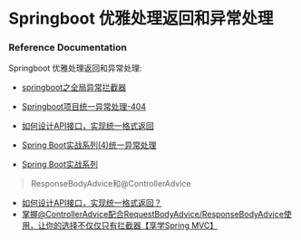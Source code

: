 # Springboot 优雅处理返回和异常处理

### Reference Documentation
Springboot 优雅处理返回和异常处理:

* [springboot之全局异常拦截器](https://blog.csdn.net/qq_36922927/article/details/82026683)
* [Springboot项目统一异常处理-404](https://blog.csdn.net/u014229347/article/details/93183143)
* [如何设计API接口，实现统一格式返回](https://www.jianshu.com/p/2b875befb1d8)

* [Spring Boot实战系列(4)统一异常处理](https://www.imooc.com/article/260354)
* [Spring Boot实战系列](https://www.imooc.com/u/2667395/articles?label_id=62)

> ResponseBodyAdvice和@ControllerAdvice
* [如何设计API接口，实现统一格式返回？](https://www.toutiao.com/i6694404645827117572/)
* [掌握@ControllerAdvice配合RequestBodyAdvice/ResponseBodyAdvice使用，让你的选择不仅仅只有拦截器【享学Spring MVC】](https://blog.csdn.net/f641385712/article/details/101396307)

